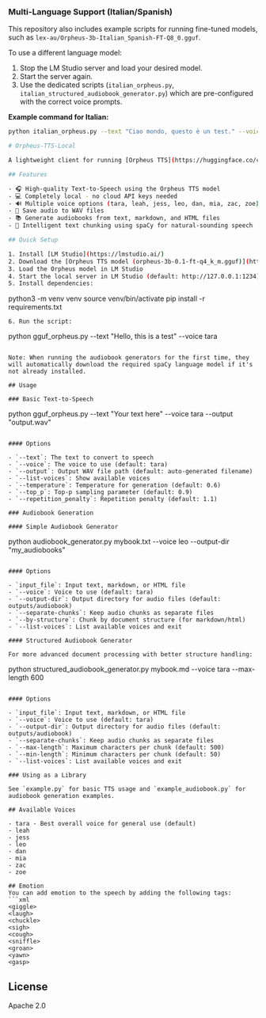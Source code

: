 ### Multi-Language Support (Italian/Spanish)

This repository also includes example scripts for running fine-tuned models, such as `lex-au/Orpheus-3b-Italian_Spanish-FT-Q8_0.gguf`.

To use a different language model:
1.  Stop the LM Studio server and load your desired model.
2.  Start the server again.
3.  Use the dedicated scripts (`italian_orpheus.py`, `italian_structured_audiobook_generator.py`) which are pre-configured with the correct voice prompts.

**Example command for Italian:**
```bash
python italian_orpheus.py --text "Ciao mondo, questo è un test." --voice it-male

# Orpheus-TTS-Local

A lightweight client for running [Orpheus TTS](https://huggingface.co/canopylabs/orpheus-3b-0.1-ft) locally using LM Studio API.

## Features

- 🎧 High-quality Text-to-Speech using the Orpheus TTS model
- 💻 Completely local - no cloud API keys needed
- 🔊 Multiple voice options (tara, leah, jess, leo, dan, mia, zac, zoe)
- 💾 Save audio to WAV files
- 📚 Generate audiobooks from text, markdown, and HTML files
- 🧠 Intelligent text chunking using spaCy for natural-sounding speech

## Quick Setup

1. Install [LM Studio](https://lmstudio.ai/) 
2. Download the [Orpheus TTS model (orpheus-3b-0.1-ft-q4_k_m.gguf)](https://huggingface.co/isaiahbjork/orpheus-3b-0.1-ft-Q4_K_M-GGUF) in LM Studio
3. Load the Orpheus model in LM Studio
4. Start the local server in LM Studio (default: http://127.0.0.1:1234)
5. Install dependencies:
   ```
   python3 -m venv venv
   source venv/bin/activate
   pip install -r requirements.txt
   ```
6. Run the script:
   ```
   python gguf_orpheus.py --text "Hello, this is a test" --voice tara
   ```
   
   Note: When running the audiobook generators for the first time, they will automatically download the required spaCy language model if it's not already installed.

## Usage

### Basic Text-to-Speech

```
python gguf_orpheus.py --text "Your text here" --voice tara --output "output.wav"
```

#### Options

- `--text`: The text to convert to speech
- `--voice`: The voice to use (default: tara)
- `--output`: Output WAV file path (default: auto-generated filename)
- `--list-voices`: Show available voices
- `--temperature`: Temperature for generation (default: 0.6)
- `--top_p`: Top-p sampling parameter (default: 0.9)
- `--repetition_penalty`: Repetition penalty (default: 1.1)

### Audiobook Generation

#### Simple Audiobook Generator

```
python audiobook_generator.py mybook.txt --voice leo --output-dir "my_audiobooks"
```

#### Options

- `input_file`: Input text, markdown, or HTML file
- `--voice`: Voice to use (default: tara)
- `--output-dir`: Output directory for audio files (default: outputs/audiobook)
- `--separate-chunks`: Keep audio chunks as separate files
- `--by-structure`: Chunk by document structure (for markdown/html)
- `--list-voices`: List available voices and exit

#### Structured Audiobook Generator

For more advanced document processing with better structure handling:

```
python structured_audiobook_generator.py mybook.md --voice tara --max-length 600
```

#### Options

- `input_file`: Input text, markdown, or HTML file
- `--voice`: Voice to use (default: tara)
- `--output-dir`: Output directory for audio files (default: outputs/audiobook)
- `--separate-chunks`: Keep audio chunks as separate files
- `--max-length`: Maximum characters per chunk (default: 500)
- `--min-length`: Minimum characters per chunk (default: 50)
- `--list-voices`: List available voices and exit

### Using as a Library

See `example.py` for basic TTS usage and `example_audiobook.py` for audiobook generation examples.

## Available Voices

- tara - Best overall voice for general use (default)
- leah
- jess
- leo
- dan
- mia
- zac
- zoe

## Emotion
You can add emotion to the speech by adding the following tags:
```xml
<giggle>
<laugh>
<chuckle>
<sigh>
<cough>
<sniffle>
<groan>
<yawn>
<gasp>
```

## License

Apache 2.0

